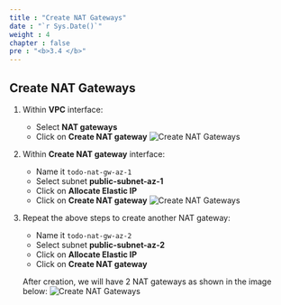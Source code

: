 ```yaml
---
title : "Create NAT Gateways"
date : "`r Sys.Date()`"
weight : 4
chapter : false
pre : "<b>3.4 </b>"
---
```

## Create NAT Gateways
1. Within **VPC** interface:
    - Select **NAT gateways**
    - Click on **Create NAT gateway**
    ![Create NAT Gateways](../../../images/3-networking-security/vpc_create_natgw_1.png)
2. Within **Create NAT gateway** interface:
    - Name it `todo-nat-gw-az-1`
    - Select subnet **public-subnet-az-1**
    - Click on **Allocate Elastic IP**
    - Click on **Create NAT gateway**
    ![Create NAT Gateways](../../../images/3-networking-security/vpc_create_natgw_2.png)
3. Repeat the above steps to create another NAT gateway:
    - Name it `todo-nat-gw-az-2`
    - Select subnet **public-subnet-az-2**
    - Click on **Allocate Elastic IP**
    - Click on **Create NAT gateway**
    
    After creation, we will have 2 NAT gateways as shown in the image below:
    ![Create NAT Gateways](../../../images/3-networking-security/vpc_create_natgw_3.png)